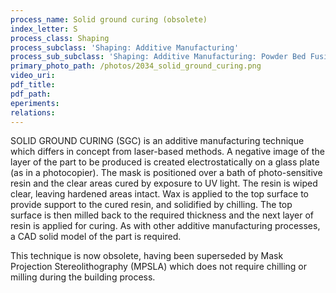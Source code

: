 ```yaml
---
process_name: Solid ground curing (obsolete)
index_letter: S
process_class: Shaping
process_subclass: 'Shaping: Additive Manufacturing'
process_sub_subclass: 'Shaping: Additive Manufacturing: Powder Bed Fusion'
primary_photo_path: /photos/2034_solid_ground_curing.png
video_uri:
pdf_title:
pdf_path:
eperiments:
relations:
---
```


SOLID GROUND CURING (SGC) is an additive manufacturing technique which differs in concept from laser-based methods. A negative image of the layer of the part to be produced is created electrostatically on a glass plate (as in a photocopier). The mask is positioned over a bath of photo-sensitive resin and the clear areas cured by exposure to UV light. The resin is wiped clear, leaving hardened areas intact. Wax is applied to the top surface to provide support to the cured resin, and solidified by chilling. The top surface is then milled back to the required thickness and the next layer of resin is applied for curing. As with other additive manufacturing processes, a CAD solid model of the part is required.

This technique is now obsolete, having been superseded by Mask Projection Stereolithography (MPSLA) which does not require chilling or milling during the building process.